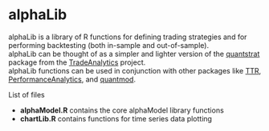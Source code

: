 alphaLib
========
alphaLib is a library of R functions for defining trading strategies and for performing backtesting (both in-sample and out-of-sample).  
alphaLib can be thought of as a simpler and lighter version of the [quantstrat][1] package from the [TradeAnalytics][2] project.  
alphaLib functions can be used in conjunction with other packages like [TTR][3], [PerformanceAnalytics][4], and [quantmod][5].  

List of files
* **alphaModel.R** contains the core alphaModel library functions
* **chartLib.R** contains functions for time series data plotting


[1]: https://r-forge.r-project.org/scm/viewvc.php/pkg/quantstrat/?root=blotter
[2]: https://r-forge.r-project.org/R/?group_id=316
[3]: http://cran.r-project.org/web/packages/TTR/index.html
[4]: http://cran.r-project.org/web/packages/PerformanceAnalytics/index.html
[5]: http://cran.r-project.org/web/packages/quantmod/index.html

